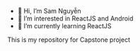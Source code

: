 - 👋 Hi, I’m Sam Nguyễn
- 👀 I’m interested in ReactJS and Android
- 🌱 I’m currently learning ReactJS

This is my repository for Capstone project 

<!---
Go-ixeSam/Go-ixeSam is a ✨ special ✨ repository because its `README.md` (this file) appears on your GitHub profile.
You can click the Preview link to take a look at your changes.
--->
